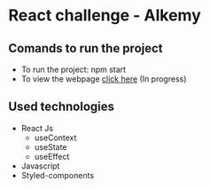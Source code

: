 # **React challenge - Alkemy**

## Comands to run the project
- To run the project: npm start
- To view the webpage [click here](https://alkemy-react-challenge-one.vercel.app/) (In progress)

## Used technologies
- React Js
  - useContext
  - useState
  - useEffect
- Javascript
- Styled-components
